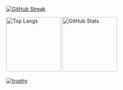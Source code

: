 [![GitHub Streak](https://streak-stats.demolab.com?user=cuon-tokuda&theme=dark)](https://git.io/streak-stats)

<p align="left"> 
  <img alt="Top Langs" height="150px" src="https://github-readme-stats.vercel.app/api/top-langs/?username=cuon-tokuda&layout=compact&show_icons=true&theme=onedark&private=true" />
  <img alt="GitHub Stats" height="150px" src="https://github-readme-stats.vercel.app/api?username=cuon-tokuda&theme=onedark&show_icons=true&show=is:pr" />
</p>

[![trophy](https://github-profile-trophy.vercel.app/?username=cuon-tokuda&theme=onedark&column=9)](https://github.com/ryo-ma/github-profile-trophy)
